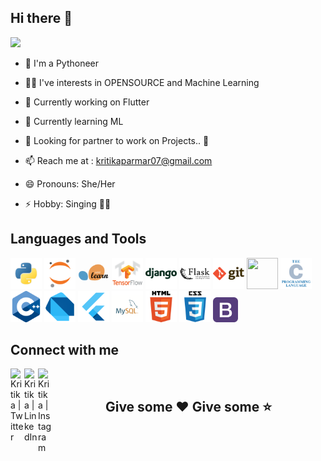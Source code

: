 ##  Hi there 👋 
![](https://github.com/kritikaparmar-programmer/kritikaparmar-programmer/blob/master/Readmebg.png)
 
- 🐍 I'm a Pythoneer 

- 👩‍💻 I've interests in OPENSOURCE and Machine Learning

- 🔭 Currently working on Flutter 
 
- 🌱 Currently learning ML 
 
- 🤔 Looking for partner to work on Projects.. 🤝

- 📫 Reach me at : kritikaparmar07@gmail.com
     
- 😄 Pronouns: She/Her
 
- ⚡ Hobby: Singing 🎤🎵 
                
## Languages and Tools
<img src="https://raw.githubusercontent.com/github/explore/80688e429a7d4ef2fca1e82350fe8e3517d3494d/topics/python/python.png" width="50" height="50" />   <img src="https://raw.githubusercontent.com/github/explore/80688e429a7d4ef2fca1e82350fe8e3517d3494d/topics/jupyter-notebook/jupyter-notebook.png"  width="50" height="50" />   <img src="https://raw.githubusercontent.com/github/explore/80688e429a7d4ef2fca1e82350fe8e3517d3494d/topics/scikit-learn/scikit-learn.png" width="50" height="50" />   <img src="https://raw.githubusercontent.com/github/explore/80688e429a7d4ef2fca1e82350fe8e3517d3494d/topics/tensorflow/tensorflow.png" width="50" height="50" />  <img src="https://raw.githubusercontent.com/github/explore/80688e429a7d4ef2fca1e82350fe8e3517d3494d/topics/django/django.png" width="50" height="50" />    <img src="https://raw.githubusercontent.com/github/explore/80688e429a7d4ef2fca1e82350fe8e3517d3494d/topics/flask/flask.png" width="50" height="50" />    <img src="https://raw.githubusercontent.com/github/explore/80688e429a7d4ef2fca1e82350fe8e3517d3494d/topics/git/git.png" width="50" height="50" />    <img src="https://github.githubassets.com/images/modules/logos_page/GitHub-Mark.png" width="50" height="50" />     <img src="https://raw.githubusercontent.com/github/explore/80688e429a7d4ef2fca1e82350fe8e3517d3494d/topics/c/c.png" width="50" height="50" />    <img src="https://raw.githubusercontent.com/github/explore/80688e429a7d4ef2fca1e82350fe8e3517d3494d/topics/cpp/cpp.png" width="50" height="50" />    <img src="https://raw.githubusercontent.com/github/explore/80688e429a7d4ef2fca1e82350fe8e3517d3494d/topics/dart/dart.png" width="50" height="50" />   <img src="https://raw.githubusercontent.com/github/explore/80688e429a7d4ef2fca1e82350fe8e3517d3494d/topics/flutter/flutter.png" width="50" height="50" />   <img src="https://raw.githubusercontent.com/github/explore/80688e429a7d4ef2fca1e82350fe8e3517d3494d/topics/mysql/mysql.png" width="50" height="50" />   <img src="https://raw.githubusercontent.com/github/explore/80688e429a7d4ef2fca1e82350fe8e3517d3494d/topics/html/html.png" width="50" height="50" />   <img src="https://raw.githubusercontent.com/github/explore/80688e429a7d4ef2fca1e82350fe8e3517d3494d/topics/css/css.png" width="50" height="50" />    <img src="https://raw.githubusercontent.com/github/explore/80688e429a7d4ef2fca1e82350fe8e3517d3494d/topics/bootstrap/bootstrap.png" width="40" height="40" />

## Connect with me
  [<img align="left" alt="Kritika | Twitter" width="22px" src="https://cdn.jsdelivr.net/npm/simple-icons@v3/icons/twitter.svg" />](https://twitter.com/KritikaParmar5)  [<img align="left" alt="Kritika | LinkedIn" width="22px" src="https://cdn.jsdelivr.net/npm/simple-icons@v3/icons/linkedin.svg" />](https://www.linkedin.com/in/kritika-parmar-10244a193/) [<img align="left" alt="Kritika | Instagram" width="22px" src="https://cdn.jsdelivr.net/npm/simple-icons@v3/icons/instagram.svg" />](https://www.instagram.com/kritikap_9607/)
<br/>


##  <h2 align="center">Give some ❤ Give some ⭐</h2>
